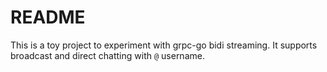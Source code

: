 # README

This is a toy project to experiment with grpc-go bidi streaming.
It supports broadcast and direct chatting with `@` username.
